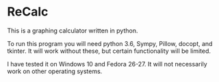 # ReCalc
This is a graphing calculator written in python. 

To run this program you will need python 3.6, Sympy, Pillow, docopt,
and tkinter. It will work without these, but certain functionality will be limited.

I have tested it on Windows 10 and Fedora 26-27. It will not necessarily work on other operating systems.
